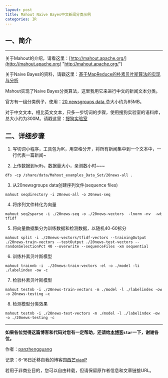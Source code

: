 ```yaml
---
layout: post
title: Mahout Naive Bayes中文新闻分类示例
categories: IR
---
```

## 一、简介

------------

关于Mahout的介绍，请看这里：[http://mahout.apache.org/](http://mahout.apache.org/ "http://mahout.apache.org/")

关于Naive Bayes的资料，请戳这里：[基于MapReduce的朴素贝叶斯算法的实现与分析](http://www.cnblogs.com/panweishadow/p/4320722.html)

Mahout实现了Naive Bayes分类算法，这里我用它来进行中文的新闻文本分类。

官方有一组分类例子，使用：[20 newsgroups data](http://people.csail.mit.edu/jrennie/20Newsgroups/20news-bydate.tar.gz),总大小约为85MB。

对于中文文本，相比英文文本，只多一步切词的步骤，使用搜狗实验室的语料库，总大小约为300M。请戳这里：[搜狗实验室](http://www.sogou.com/labs/resources.html?v=1)

## 二、详细步骤

1. 写切词小程序，工具包为IK，用空格分开，将所有新闻集中到一个文本中，一行代表一篇新闻~

2. 上传数据到hdfs，数据量大小，亲测数小时~~~
```  
dfs -cp /share/data/Mahout_examples_Data_Set/20news-all .  
```  

3. 从20newsgroups data创建序列文件(sequence files)
```
mahout seqdirectory -i 20news-all -o 20news-seq
```

4. 将序列文件转化为向量
```
mahout seq2sparse -i ./20news-seq -o ./20news-vectors  -lnorm -nv  -wt tfidf
```

5. 将向量数据集分为训练数据和检测数据，以随机40-60拆分
```
mahout split -i ./20news-vectors/tfidf-vectors --trainingOutput ./20news-train-vectors --testOutput ./20news-test-vectors --randomSelectionPct 40 --overwrite --sequenceFiles -xm sequential
```

6. 训练朴素贝叶斯模型
```
mahout trainnb -i  ./20news-train-vectors -el -o ./model -li ./labelindex -ow -c 
```

7. 检验朴素贝叶斯模型
```
mahout testnb -i ./20news-train-vectors -m ./model -l ./labelindex -ow -o 20news-testing –c
```

8. 检测模型分类效果
```
mahout testnb -i ./20news-test-vectors -m ./model -l ./labelindex -ow -o ./20news-testing -c
```

------------

**如果各位觉得这篇博客和代码对您有一定帮助，还请给[本博客](https://github.com/panzhengguang/panzhengguang.github.io)`star`一下，谢谢各位。**

作者：[panzhengguang](https://github.com/panzhengguang)

记录：6-16日迁移自我的博客园[西芒xiaoP](http://www.cnblogs.com/panweishadow/)

若用于非商业目的，您可以自由转载，但请保留原作者信息和文章链接URL。